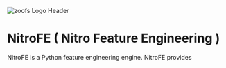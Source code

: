![zoofs Logo Header](https://github.com/NITRO-AI/NitroFE/tree/main/asserts/NitroFE-logos.jpeg)

# NitroFE ( Nitro Feature Engineering )



NitroFE is a Python feature engineering engine. NitroFE provides  
